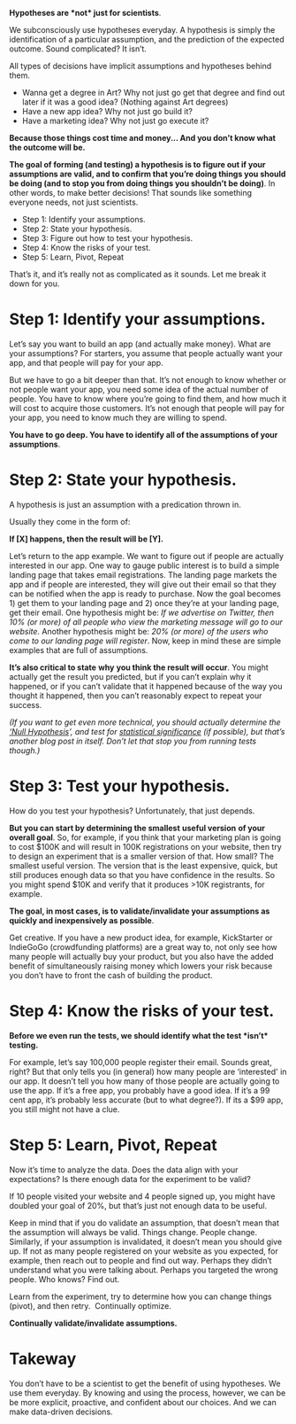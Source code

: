 
**Hypotheses are \*not\* just for scientists**.

We subconsciously use hypotheses everyday. A hypothesis is simply the identification of a particular assumption, and the prediction of the expected outcome. Sound complicated? It isn’t.

All types of decisions have implicit assumptions and hypotheses behind them.

- Wanna get a degree in Art? Why not just go get that degree and find out later if it was a good idea? (Nothing against Art degrees)
- Have a new app idea? Why not just go build it?
- Have a marketing idea? Why not just go execute it?

**Because those things cost time and money... And you don’t know what the outcome will be.**

**The goal of forming (and testing) a hypothesis is to figure out if your assumptions are valid, and to confirm that you’re doing things you should be doing (and to stop you from doing things you shouldn’t be doing)**. In other words, to make better decisions! That sounds like something everyone needs, not just scientists.

- Step 1: Identify your assumptions.
- Step 2: State your hypothesis.
- Step 3: Figure out how to test your hypothesis.
- Step 4: Know the risks of your test.
- Step 5: Learn, Pivot, Repeat

That’s it, and it’s really not as complicated as it sounds. Let me break it down for you.

# Step 1: Identify your assumptions.

Let’s say you want to build an app (and actually make money). What are your assumptions? For starters, you assume that people actually want your app, and that people will pay for your app.

But we have to go a bit deeper than that. It’s not enough to know whether or not people want your app, you need some idea of the actual number of people. You have to know where you’re going to find them, and how much it will cost to acquire those customers. It’s not enough that people will pay for your app, you need to know much they are willing to spend.

**You have to go deep. You have to identify all of the assumptions of your assumptions**.

# Step 2: State your hypothesis.

A hypothesis is just an assumption with a predication thrown in.

Usually they come in the form of:

**If \[X\] happens, then the result will be \[Y\].**

Let’s return to the app example. We want to figure out if people are actually interested in our app. One way to gauge public interest is to build a simple landing page that takes email registrations. The landing page markets the app and if people are interested, they will give out their email so that they can be notified when the app is ready to purchase. Now the goal becomes 1) get them to your landing page and 2) once they’re at your landing page, get their email. One hypothesis might be: _If we advertise on Twitter, then 10% (or more) of all people who view the marketing message will go to our website._ Another hypothesis might be: _20% (or more) of the users who come to our landing page will register_. Now, keep in mind these are simple examples that are full of assumptions.

**It’s also critical to state** **why** **you think the result will occur**. You might actually get the result you predicted, but if you can’t explain why it happened, or if you can’t validate that it happened because of the way you thought it happened, then you can’t reasonably expect to repeat your success.

_(If you want to get even more technical, you should actually determine the_ [_‘Null Hypothesis_](https://explorable.com/null-hypothesis)_’, and test for_ [_statistical significance_](https://blog.minitab.com/blog/adventures-in-statistics/understanding-hypothesis-tests%3A-significance-levels-alpha-and-p-values-in-statistics) _(if possible), but that’s another blog post in itself. Don’t let that stop you from running tests though.)_

# Step 3: Test your hypothesis.

How do you test your hypothesis? Unfortunately, that just depends.

**But you can start by determining the smallest** **useful version** **of your overall goal**. So, for example, if you think that your marketing plan is going to cost $100K and will result in 100K registrations on your website, then try to design an experiment that is a smaller version of that. How small? The smallest useful version. The version that is the least expensive, quick, but still produces enough data so that you have confidence in the results. So you might spend $10K and verify that it produces >10K registrants, for example.

**The goal, in most cases, is to validate/invalidate your assumptions as quickly and inexpensively as possible**.

Get creative. If you have a new product idea, for example, KickStarter or IndieGoGo (crowdfunding platforms) are a great way to, not only see how many people will actually buy your product, but you also have the added benefit of simultaneously raising money which lowers your risk because you don’t have to front the cash of building the product.

# Step 4: Know the risks of your test.

**Before we even run the tests, we should identify what the test \*isn’t\* testing.**

For example, let’s say 100,000 people register their email. Sounds great, right? But that only tells you (in general) how many people are ‘interested' in our app. It doesn’t tell you how many of those people are actually going to use the app. If it’s a free app, you probably have a good idea. If it’s a 99 cent app, it’s probably less accurate (but to what degree?). If its a $99 app, you still might not have a clue.

# Step 5: Learn, Pivot, Repeat

Now it’s time to analyze the data. Does the data align with your expectations? Is there enough data for the experiment to be valid?

If 10 people visited your website and 4 people signed up, you might have doubled your goal of 20%, but that’s just not enough data to be useful.

Keep in mind that if you do validate an assumption, that doesn’t mean that the assumption will always be valid. Things change. People change. Similarly, if your assumption is invalidated, it doesn’t mean you should give up. If not as many people registered on your website as you expected, for example, then reach out to people and find out way. Perhaps they didn’t understand what you were talking about. Perhaps you targeted the wrong people. Who knows? Find out.

Learn from the experiment, try to determine how you can change things (pivot), and then retry.  Continually optimize.

**Continually validate/invalidate assumptions.**

# Takeway

You don’t have to be a scientist to get the benefit of using hypotheses. We use them everyday. By knowing and using the process, however, we can be be more explicit, proactive, and confident about our choices. And we can make data-driven decisions.
